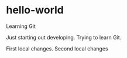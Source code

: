 # hello-world
Learning Git

Just starting out developing.  Trying to learn Git.

First local changes.
Second local changes